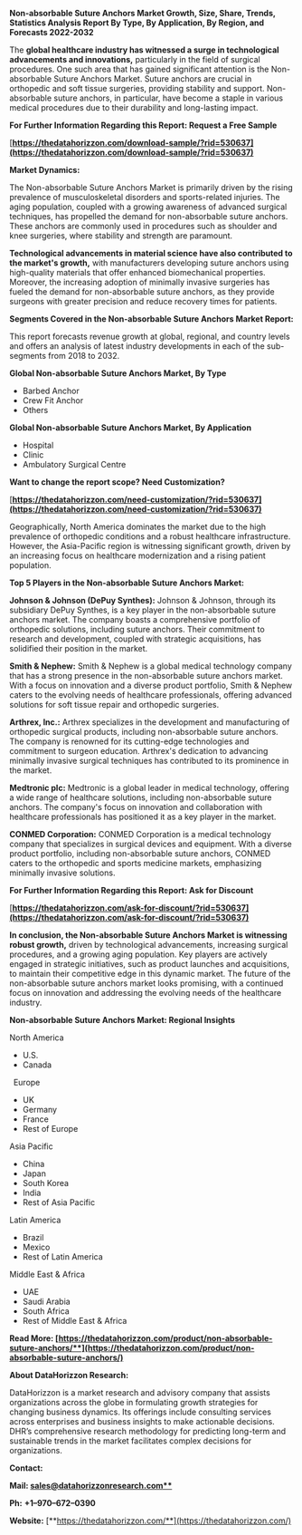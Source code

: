 ﻿**Non-absorbable Suture Anchors Market Growth, Size, Share, Trends, Statistics Analysis Report By Type, By Application, By Region, and Forecasts 2022-2032**

The **global healthcare industry has witnessed a surge in technological advancements and innovations,** particularly in the field of surgical procedures. One such area that has gained significant attention is the Non-absorbable Suture Anchors Market. Suture anchors are crucial in orthopedic and soft tissue surgeries, providing stability and support. Non-absorbable suture anchors, in particular, have become a staple in various medical procedures due to their durability and long-lasting impact. 

**For Further Information Regarding this Report: Request a Free Sample**	

[**https://thedatahorizzon.com/download-sample/?rid=530637](https://thedatahorizzon.com/download-sample/?rid=530637)** 

**Market Dynamics:**

The Non-absorbable Suture Anchors Market is primarily driven by the rising prevalence of musculoskeletal disorders and sports-related injuries. The aging population, coupled with a growing awareness of advanced surgical techniques, has propelled the demand for non-absorbable suture anchors. These anchors are commonly used in procedures such as shoulder and knee surgeries, where stability and strength are paramount.

**Technological advancements in material science have also contributed to the market's growth,** with manufacturers developing suture anchors using high-quality materials that offer enhanced biomechanical properties. Moreover, the increasing adoption of minimally invasive surgeries has fueled the demand for non-absorbable suture anchors, as they provide surgeons with greater precision and reduce recovery times for patients.

**Segments Covered in the Non-absorbable Suture Anchors Market Report:**

This report forecasts revenue growth at global, regional, and country levels and offers an analysis of latest industry developments in each of the sub-segments from 2018 to 2032.

**Global Non-absorbable Suture Anchors Market, By Type**

- Barbed Anchor
- Crew Fit Anchor
- Others

**Global Non-absorbable Suture Anchors Market, By Application**

- Hospital
- Clinic
- Ambulatory Surgical Centre

**Want to change the report scope? Need Customization?**

[**https://thedatahorizzon.com/need-customization/?rid=530637](https://thedatahorizzon.com/need-customization/?rid=530637)** 

Geographically, North America dominates the market due to the high prevalence of orthopedic conditions and a robust healthcare infrastructure. However, the Asia-Pacific region is witnessing significant growth, driven by an increasing focus on healthcare modernization and a rising patient population.

**Top 5 Players in the Non-absorbable Suture Anchors Market:**

**Johnson & Johnson (DePuy Synthes):** Johnson & Johnson, through its subsidiary DePuy Synthes, is a key player in the non-absorbable suture anchors market. The company boasts a comprehensive portfolio of orthopedic solutions, including suture anchors. Their commitment to research and development, coupled with strategic acquisitions, has solidified their position in the market.

**Smith & Nephew:** Smith & Nephew is a global medical technology company that has a strong presence in the non-absorbable suture anchors market. With a focus on innovation and a diverse product portfolio, Smith & Nephew caters to the evolving needs of healthcare professionals, offering advanced solutions for soft tissue repair and orthopedic surgeries.

**Arthrex, Inc.:** Arthrex specializes in the development and manufacturing of orthopedic surgical products, including non-absorbable suture anchors. The company is renowned for its cutting-edge technologies and commitment to surgeon education. Arthrex's dedication to advancing minimally invasive surgical techniques has contributed to its prominence in the market.

**Medtronic plc:** Medtronic is a global leader in medical technology, offering a wide range of healthcare solutions, including non-absorbable suture anchors. The company's focus on innovation and collaboration with healthcare professionals has positioned it as a key player in the market.

**CONMED Corporation:** CONMED Corporation is a medical technology company that specializes in surgical devices and equipment. With a diverse product portfolio, including non-absorbable suture anchors, CONMED caters to the orthopedic and sports medicine markets, emphasizing minimally invasive solutions. 

**For Further Information Regarding this Report: Ask for Discount**	

[**https://thedatahorizzon.com/ask-for-discount/?rid=530637](https://thedatahorizzon.com/ask-for-discount/?rid=530637)** 

**In conclusion, the Non-absorbable Suture Anchors Market is witnessing robust growth,** driven by technological advancements, increasing surgical procedures, and a growing aging population. Key players are actively engaged in strategic initiatives, such as product launches and acquisitions, to maintain their competitive edge in this dynamic market. The future of the non-absorbable suture anchors market looks promising, with a continued focus on innovation and addressing the evolving needs of the healthcare industry.

**Non-absorbable Suture Anchors Market: Regional Insights**

North America

- U.S.
- Canada

` `Europe

- UK
- Germany
- France
- Rest of Europe

Asia Pacific

- China
- Japan
- South Korea
- India
- Rest of Asia Pacific

Latin America

- Brazil
- Mexico
- Rest of Latin America

Middle East & Africa

- UAE
- Saudi Arabia
- South Africa
- Rest of Middle East & Africa

**Read More: [https://thedatahorizzon.com/product/non-absorbable-suture-anchors/**](https://thedatahorizzon.com/product/non-absorbable-suture-anchors/)** 

**About DataHorizzon Research:**

DataHorizzon is a market research and advisory company that assists organizations across the globe in formulating growth strategies for changing business dynamics. Its offerings include consulting services across enterprises and business insights to make actionable decisions. DHR’s comprehensive research methodology for predicting long-term and sustainable trends in the market facilitates complex decisions for organizations.

**Contact:**

**Mail: [sales@datahorizzonresearch.com**](mailto:sales@datahorizzonresearch.com)**

**Ph:** **+1–970–672–0390**

**Website:** [**https://thedatahorizzon.com/**](https://thedatahorizzon.com/)

